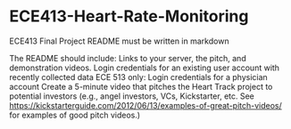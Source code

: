 # ECE413-Heart-Rate-Monitoring
ECE413 Final Project
README must be written in markdown

The README should include:
Links to your server, the pitch, and demonstration videos.
Login credentials for an existing user account with recently collected data
ECE 513 only: Login credentials for a physician account
Create a 5-minute video that pitches the Heart Track project to potential investors (e.g., angel investors, VCs, Kickstarter, etc. See https://kickstarterguide.com/2012/06/13/examples-of-great-pitch-videos/ for examples of good pitch videos.)
